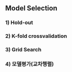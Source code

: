 

## Model Selection

### 1) Hold-out

### 2) K-fold crossvalidation
### 3) Grid Search
### 4) 모델평가(교차행렬)
<!--stackedit_data:
eyJoaXN0b3J5IjpbLTE4MDI4NjE1MDgsMTU4MTg3NzAwNiwtNT
k4ODc1MDMyXX0=
-->